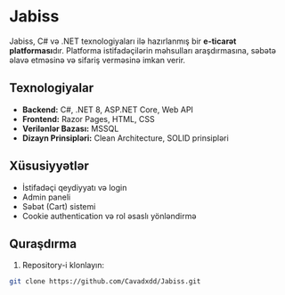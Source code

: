 # Jabiss

Jabiss, C# və .NET texnologiyaları ilə hazırlanmış bir **e-ticarət platforması**dır. Platforma istifadəçilərin məhsulları araşdırmasına, səbətə əlavə etməsinə və sifariş verməsinə imkan verir.

## Texnologiyalar

- **Backend:** C#, .NET 8, ASP.NET Core, Web API  
- **Frontend:** Razor Pages, HTML, CSS  
- **Verilənlər Bazası:** MSSQL  
- **Dizayn Prinsipləri:** Clean Architecture, SOLID prinsipləri  

## Xüsusiyyətlər

- İstifadəçi qeydiyyatı və login  
- Admin paneli  
- Səbət (Cart) sistemi  
- Cookie authentication və rol əsaslı yönləndirmə  

## Quraşdırma

1. Repository-i klonlayın:
```bash
git clone https://github.com/Cavadxdd/Jabiss.git

